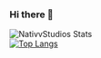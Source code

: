 ### Hi there 👋
![NativvStudios Stats](https://github-readme-stats.vercel.app/api?username=nativvstudios&show_icons=true&theme=github_dark)
<br/>
[![Top Langs](https://github-readme-stats.vercel.app/api/top-langs/?username=nativvstudios&theme=github_dark)](https://github.com/anuraghazra/github-readme-stats)


<!--
**nativvstudios/nativvstudios** is a ✨ _special_ ✨ repository because its `README.md` (this file) appears on your GitHub profile.

Here are some ideas to get you started:

- 🔭 I’m currently working on ...
- 🌱 I’m currently learning ...
- 👯 I’m looking to collaborate on ...
- 🤔 I’m looking for help with ...
- 💬 Ask me about ...
- 📫 How to reach me: ...
- 😄 Pronouns: ...
- ⚡ Fun fact: ...
-->
